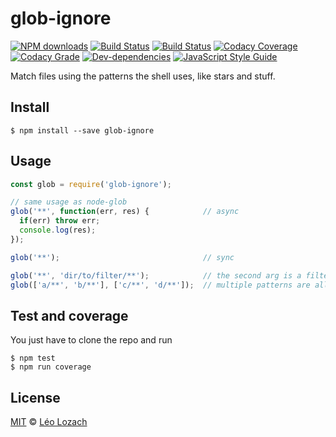 # glob-ignore

[![NPM downloads][downloads-image]][downloads-url]
[![Build Status][travis-image]][travis-url]
[![Build Status][appveyor-image]][appveyor-url]
[![Codacy Coverage][codacy-coverage-image]][codacy-coverage-url]
[![Codacy Grade][codacy-grade-image]][codacy-grade-url]
[![Dev-dependencies][dev-dependencies-image]][dev-dependencies-url]
[![JavaScript Style Guide][javascript-standard-image]][javascript-standard-url]

Match files using the patterns the shell uses, like stars and stuff.

## Install

```
$ npm install --save glob-ignore
```

## Usage

```js
const glob = require('glob-ignore');

// same usage as node-glob
glob('**', function(err, res) {            // async
  if(err) throw err;
  console.log(res);
});

glob('**');                                // sync

glob('**', 'dir/to/filter/**');            // the second arg is a filter
glob(['a/**', 'b/**'], ['c/**', 'd/**']);  // multiple patterns are allowed 

```

## Test and coverage
You just have to clone the repo and run

```
$ npm test
$ npm run coverage
```

## License

[MIT](LICENSE) © [Léo Lozach](https://github.com/Leelow)

[downloads-image]: https://img.shields.io/npm/dt/glob-ignore.svg?maxAge=3600
[downloads-url]: https://www.npmjs.com/package/glob-ignore
[travis-image]: https://travis-ci.org/Leelow/glob-ignore.svg?branch=master
[travis-url]: https://travis-ci.org/Leelow/glob-ignore
[appveyor-image]: https://ci.appveyor.com/api/projects/status/8akmc1deeva0vh9i?svg=true
[appveyor-url]: https://ci.appveyor.com/project/Leelow/glob-ignore
[codacy-coverage-image]: https://api.codacy.com/project/badge/Coverage/12d65abc0f0b42009532571e3c382cb0
[codacy-coverage-url]: https://www.codacy.com/app/Leelow/glob-ignore?utm_source=github.com&utm_medium=referral&utm_content=Leelow/glob-ignore&utm_campaign=Badge_Coverage
[codacy-grade-image]: https://api.codacy.com/project/badge/Grade/12d65abc0f0b42009532571e3c382cb0
[codacy-grade-url]: https://www.codacy.com/app/Leelow/glob-ignore?utm_source=github.com&amp;utm_medium=referral&amp;utm_content=Leelow/glob-ignore&amp;utm_campaign=Badge_Grade
[dev-dependencies-image]: https://david-dm.org/leelow/glob-ignore/dev-status.svg
[dev-dependencies-url]: https://david-dm.org/leelow/glob-ignore?type=dev
[javascript-standard-image]: https://img.shields.io/badge/code%20style-standard-brightgreen.svg
[javascript-standard-url]: http://standardjs.com/
